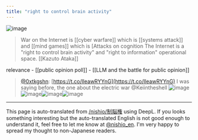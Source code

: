 ```yaml
---
title: "right to control brain activity"
---
```


![image](https://gyazo.com/11b6c12f714ae0d0f545939a32b11332/thumb/1000)
> War on the Internet is [[cyber warfare]] which is [[systems attack]] and [[mind games]] which is [Attacks on cognition
>  The Internet is a "right to control brain activity" and "right to information" operational space.
>   [[Kazuto Ataka]]

relevance
    - [[public opinion poll]]
        - [[LLM and the battle for public opinion]]

> [@0xtkgshn](https://twitter.com/0xtkgshn/status/1649296523925286912?s=46&t=gkSZtjGEtUZPO0JCzBxCBw): [https://t.co/lleawRYYnG](https://t.co/lleawRYYnG)
> I was saying before, the one about the electric war @Keiintheshell
> ![image](https://pbs.twimg.com/media/FuN56uCaAAI7hOu.jpg)![image](https://pbs.twimg.com/media/FuN586haEAE8DXf.jpg)![image](https://pbs.twimg.com/media/FuN5-o8aMAAW3gT.jpg)![image](https://pbs.twimg.com/media/FuN6CBLagAA28gB.jpg)


---
This page is auto-translated from [/nishio/制脳権](https://scrapbox.io/nishio/制脳権) using DeepL. If you looks something interesting but the auto-translated English is not good enough to understand it, feel free to let me know at [@nishio_en](https://twitter.com/nishio_en). I'm very happy to spread my thought to non-Japanese readers.